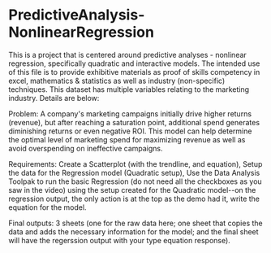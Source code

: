 # PredictiveAnalysis-NonlinearRegression
This is a project that is centered around predictive analyses - nonlinear regression, specifically quadratic and interactive models. 
The intended use of this file is to provide exhibitive materials as proof of skills competency in excel, mathematics & statistics as well as industry (non-specific) techniques. 
This dataset has multiple variables relating to the marketing industry. Details are below:

 Problem: A company's marketing campaigns initially drive higher returns (revenue), but after reaching a saturation point, additional spend generates diminishing returns or even negative ROI. 
 This model can help determine the optimal level of marketing spend for maximizing revenue as well as avoid overspending on ineffective campaigns.		

Requirements: Create a Scatterplot (with the trendline, and equation), Setup the data for the Regression model (Quadratic setup), 
Use the Data Analysis Toolpak to run the basic Regression (do not need all the checkboxes as you saw in the video) using the setup created for the 
Quadratic model--on the regression output, the only action is at the top as the demo had it, write the equation for the model.									

Final outputs: 3 sheets (one for the raw data here; one sheet that copies the data and adds the necessary information for the model; 
and the final sheet will have the regerssion output with your type equation response).								

		
									
									


